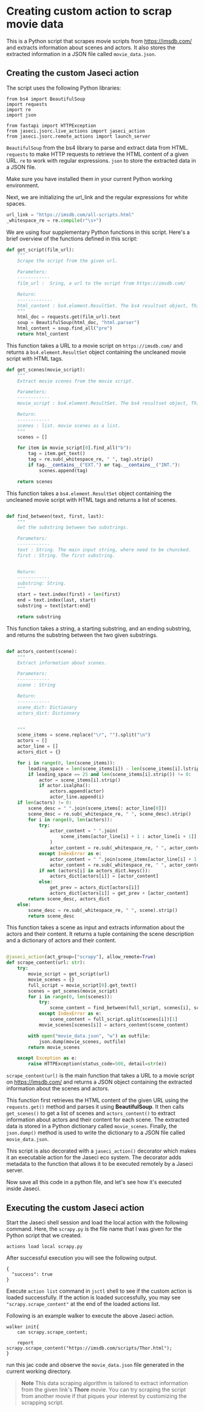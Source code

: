 # Creating custom action to scrap movie data

This is a Python script that scrapes movie scripts from https://imsdb.com/ and extracts information about scenes and actors. It also stores the extracted information in a JSON file called `movie_data.json`.

## Creating the custom Jaseci action

The script uses the following Python libraries:

```
from bs4 import BeautifulSoup
import requests
import re
import json

from fastapi import HTTPException
from jaseci.jsorc.live_actions import jaseci_action
from jaseci.jsorc.remote_actions import launch_server
```

`BeautifulSoup` from the bs4 library to parse and extract data from HTML.
`requests` to make HTTP requests to retrieve the HTML content of a given URL.
`re` to work with regular expressions.
`json` to store the extracted data in a JSON file.

Make sure you have installed them in your current Python working environment.

Next, we are initializing the url_link and the regular expressions for white spaces.

```python
url_link = "https://imsdb.com/all-scripts.html"
_whitespace_re = re.compile(r"\s+")
```

We are using four supplementary Python functions in this script. Here's a brief overview of the functions defined in this script:

```python
def get_script(film_url):
    """
    Scrape the script from the given url.

    Parameters:
    ------------
    film_url :  Sring, a url to the script from https://imsdb.com/

    Return:
    -------------
    html_content : bs4.element.ResultSet. The bs4 resultset object, This contains the uncleaned moview script with html tags.
    """
    html_doc = requests.get(film_url).text
    soup = BeautifulSoup(html_doc, "html.parser")
    html_content = soup.find_all("pre")
    return html_content

```

This function takes a URL to a movie script on `https://imsdb.com/` and returns a `bs4.element.ResultSet` object containing the uncleaned movie script with HTML tags.

```python
def get_scenes(movie_script):
    """
    Extract movie scenes from the movie script.

    Parameters:
    ------------
    movie_script : bs4.element.ResultSet. The bs4 resultset object, This contains the uncleaned moview script with html tags.

    Return:
    ------------
    scenes : list. movie scenes as a list.
    """
    scenes = []

    for item in movie_script[0].find_all("b"):
        tag = item.get_text()
        tag = re.sub(_whitespace_re, " ", tag).strip()
        if tag.__contains__("EXT.") or tag.__contains__("INT."):
            scenes.append(tag)

    return scenes
```
This function takes a `bs4.element.ResultSet` object containing the uncleaned movie script with HTML tags and returns a list of scenes.

```python

def find_between(text, first, last):
    """
    Get the substring between two substrings.

    Parameters:
    ------------
    text : String. The main input string, where need to be chuncked.
    first : String. The first substring.


    Return:
    ------------
    substring: String.
    """
    start = text.index(first) + len(first)
    end = text.index(last, start)
    substring = text[start:end]

    return substring
```
This function takes a string, a starting substring, and an ending substring, and returns the substring between the two given substrings.

```python

def actors_content(scene):
    """
    Extract information about scenes.

    Parameters:
    ------------
    scene : String

    Return:
    ------------
    scene_dict: Dictionary
    actors_dict: Dictionary


    """
    scene_items = scene.replace("\r", "").split("\n")
    actors = []
    actor_line = []
    actors_dict = {}

    for i in range(0, len(scene_items)):
        leading_space = len(scene_items[i]) - len(scene_items[i].lstrip())
        if leading_space == 25 and len(scene_items[i].strip()) != 0:
            actor = scene_items[i].strip()
            if actor.isalpha():
                actors.append(actor)
                actor_line.append(i)
    if len(actors) != 0:
        scene_desc = " ".join(scene_items[: actor_line[0]])
        scene_desc = re.sub(_whitespace_re, " ", scene_desc).strip()
        for i in range(0, len(actors)):
            try:
                actor_content = " ".join(
                    scene_items[actor_line[i] + 1 : actor_line[i + 1]]
                )
                actor_content = re.sub(_whitespace_re, " ", actor_content).strip()
            except IndexError as e:
                actor_content = " ".join(scene_items[actor_line[i] + 1 :])
                actor_content = re.sub(_whitespace_re, " ", actor_content).strip()
            if not (actors[i] in actors_dict.keys()):
                actors_dict[actors[i]] = [actor_content]
            else:
                get_prev = actors_dict[actors[i]]
                actors_dict[actors[i]] = get_prev + [actor_content]
        return scene_desc, actors_dict
    else:
        scene_desc = re.sub(_whitespace_re, " ", scene).strip()
        return scene_desc
```

This function takes a scene as input and extracts information about the actors and their content. It returns a tuple containing the scene description and a dictionary of actors and their content.

```python

@jaseci_action(act_group=["scrapy"], allow_remote=True)
def scrape_content(url: str):
    try:
        movie_script = get_script(url)
        movie_scenes = {}
        full_script = movie_script[0].get_text()
        scenes = get_scenes(movie_script)
        for i in range(0, len(scenes)):
            try:
                scene_content = find_between(full_script, scenes[i], scenes[i + 1])
            except IndexError as e:
                scene_content = full_script.split(scenes[i])[1]
            movie_scenes[scenes[i]] = actors_content(scene_content)

        with open("movie_data.json", "w") as outfile:
            json.dump(movie_scenes, outfile)
        return movie_scenes

    except Exception as e:
        raise HTTPException(status_code=500, detail=str(e))
```

`scrape_content(url)` is the main function that takes a URL to a movie script on https://imsdb.com/ and returns a JSON object containing the extracted information about the scenes and actors.

This function first retrieves the HTML content of the given URL using the `requests.get()` method and parses it using **BeautifulSoup**. It then calls `get_scenes()` to get a list of scenes and `actors_content()` to extract information about actors and their content for each scene. The extracted data is stored in a Python dictionary called `movie_scenes`. Finally, the `json.dump()` method is used to write the dictionary to a JSON file called `movie_data.json`.

This script is also decorated with a `jaseci_action()` decorator which makes it an executable action for the Jaseci eco system. The decorator adds metadata to the function that allows it to be executed remotely by a Jaseci server.

Now save all this code in a python file, and let's see how it's executed inside Jaseci.

## Executing the custom Jaseci action

Start the Jaseci shell session and load the local action with the following command. Here, the `scrapy.py` is the file name that I was given for the Python script that we created.

```
actions load local scrapy.py
```

After successful execution you will see the following output.

```
{
  "success": true
}
```

Execute `action list` command in `jsctl` shell to see if the custom action is loaded successfully. If the action is loaded successfully, you may see `"scrapy.scrape_content"` at the end of the loaded actions list.

Following is an example walker to execute the above Jaseci action.

```jac
walker init{
    can scrapy.scrape_content;

    report scrapy.scrape_content("https://imsdb.com/scripts/Thor.html");
}
```
run this jac code and observe the `movie_data.json` file generated in the current working directory.


> **Note**
> This data scraping algorithm is tailored to extract information from the given link's **Thore** movie.
> You can try scraping the script from another movie if that piques your interest by customizing the scrapping script.